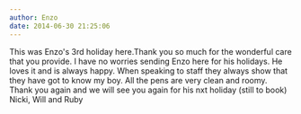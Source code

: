 ```yaml
---
author: Enzo
date: 2014-06-30 21:25:06
---
```

This was Enzo's 3rd holiday here.Thank you so much for the wonderful care that you provide. I have no worries sending Enzo here for his holidays. He loves it and is always happy. When speaking to staff they always show that they have got to know my boy. All the pens are very clean and roomy. Thank you again and we will see you again for his nxt holiday (still to book) 
Nicki, Will and Ruby

